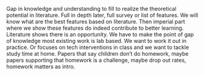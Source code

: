 Gap in knowledge and understanding to fill to realize the theoretical potential in literature. Full in depth later, full survey or list of features. We will know what are the best features based on literature. Then imperial part where we show these features do indeed contribute to better learning. Literature shows there is an opportunity. We have to make the point of gap of knowledge most existing work is lab based. We want to work it out in practice. Or focuses on tech interventions in class and we want to tackle study time at home. Papers that say children don’t do homework, maybe papers supporting that homework is a challenge, maybe drop out rates, homework matters as intro.